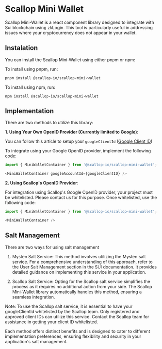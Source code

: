 # Scallop Mini Wallet

Scallop Mini-Wallet is a react component library designed to integrate with Sui blockchain using zkLogin. This tool is particularly useful in addressing issues where your cryptocurrency does not appear in your wallet.

## Instalation

You can install the Scallop Mini-Wallet using either pnpm or npm:

To install using pnpm, run:

```bash
pnpm install @scallop-io/scallop-mini-wallet
```

To install using npm, run:

```
npm install @scallop-io/scallop-mini-wallet
```

## Implementation

There are two methods to utilize this library:

**1. Using Your Own OpenID Provider (Currently limited to Google):**

You can follow this article to setup your `googleClientId` ([Google Client ID](https://docs.sui.io/concepts/cryptography/zklogin#google))

To integrate using your Google OpenID provider, implement the following code:

```ts
import { MiniWalletContainer } from '@scallop-io/scallop-mini-wallet';

<MiniWalletContainer googleAccountId={googleClientID} />
```

**2. Using Scallop's OpenID Provider:**

For integration using Scallop's Google OpenID provider, your project must be whitelisted. Please contact us for this purpose. Once whitelisted, use the following code:

```ts
import { MiniWalletContainer } from '@scallop-io/scallop-mini-wallet';

<MiniWalletContainer />
```

## Salt Management

There are two ways for using salt management

1. Mysten Salt Service:
   This method involves utilizing the Mysten salt service. For a comprehensive understanding of this approach, refer to the User Salt Management section in the SUI documentation. It provides detailed guidance on implementing this service in your application.

2. Scallop Salt Service:
   Opting for the Scallop salt service simplifies the process as it requires no additional action from your side. The Scallop Mini-Wallet library automatically handles this method, ensuring a seamless integration.

Note: To use the Scallop salt service, it is essential to have your googleClientId whitelisted by the Scallop team. Only registered and approved client IDs can utilize this service. Contact the Scallop team for assistance in getting your client ID whitelisted.

Each method offers distinct benefits and is designed to cater to different implementation preferences, ensuring flexibility and security in your application's salt management.
